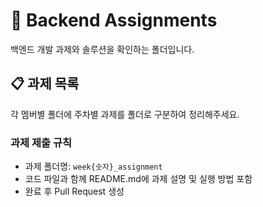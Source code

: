 # 📝 Backend Assignments

백엔드 개발 과제와 솔루션을 확인하는 폴더입니다.

## 📋 과제 목록

각 멤버별 폴더에 주차별 과제를 폴더로 구분하여 정리해주세요.

### 과제 제출 규칙

- 과제 폴더명: `week{숫자}_assignment`
- 코드 파일과 함께 README.md에 과제 설명 및 실행 방법 포함
- 완료 후 Pull Request 생성
